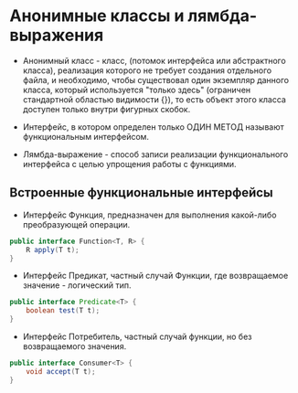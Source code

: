 # Анонимные классы и лямбда-выражения

* Анонимный класс - класс, (потомок интерфейса или абстрактного класса), реализация которого не требует создания отдельного файла, и необходимо, чтобы существовал один экземпляр данного класса, который используется "только здесь" (ограничен стандартной областью видимости {}), то есть объект этого класса доступен только внутри фигурных скобок.

* Интерфейс, в котором определен только ОДИН МЕТОД называют функциональным интерфейсом.

* Лямбда-выражение - способ записи реализации функционального интерфейса с целью упрощения работы с функциями.

## Встроенные функциональные интерфейсы

* Интерфейс Функция, предназначен для выполнения какой-либо преобразующей операции.


```JAVA
public interface Function<T, R> {
	R apply(T t);
}
```

* Интерфейс Предикат, частный случай Функции, где возвращаемое значение - логический тип.

```JAVA
public interface Predicate<T> {
	boolean test(T t);
}
```

* Интерфейс Потребитель, частный случай функции, но без возвращаемого значения.

```JAVA
public interface Consumer<T> {
	void accept(T t);
}
```